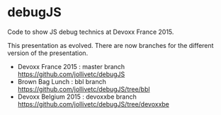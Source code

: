 # debugJS

Code to show JS debug technics at Devoxx France 2015.

This presentation as evolved. There are now branches for the different version of the presentation.

* Devoxx France 2015 : master branch https://github.com/jollivetc/debugJS
* Brown Bag Lunch : bbl branch https://github.com/jollivetc/debugJS/tree/bbl
* Devoxx Belgium 2015 : devoxxbe branch https://github.com/jollivetc/debugJS/tree/devoxxbe
